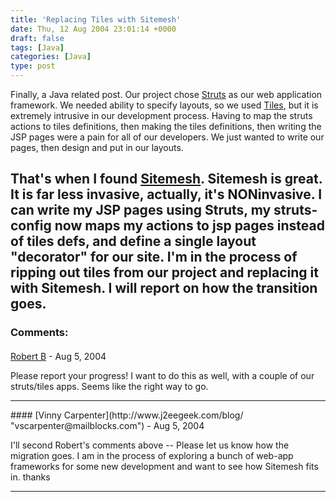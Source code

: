 ```yaml
---
title: 'Replacing Tiles with Sitemesh'
date: Thu, 12 Aug 2004 23:01:14 +0000
draft: false
tags: [Java]
categories: [Java]
type: post
---
```


Finally, a Java related post. Our project chose [Struts](http://struts.apache.org/) as our web application framework. We needed ability to specify layouts, so we used [Tiles](http://struts.apache.org/userGuide/dev_tiles.html), but it is extremely intrusive in our development process. Having to map the struts actions to tiles definitions, then making the tiles definitions, then writing the JSP pages were a pain for all of our developers. We just wanted to write our pages, then design and put in our layouts.

That's when I found [Sitemesh](http://www.opensymphony.com/sitemesh/). Sitemesh is great. It is far less invasive, actually, it's NONinvasive. I can write my JSP pages using Struts, my struts-config now maps my actions to jsp pages instead of tiles defs, and define a single layout "decorator" for our site. I'm in the process of ripping out tiles from our project and replacing it with Sitemesh. I will report on how the transition goes.
---
### Comments:
####
[Robert B]( "") - <time datetime="2004-08-13 03:48:36">Aug 5, 2004</time>

Please report your progress! I want to do this as well, with a couple of our struts/tiles apps. Seems like the right way to go.
<hr />
####
[Vinny Carpenter](http://www.j2eegeek.com/blog/ "vscarpenter@mailblocks.com") - <time datetime="2004-08-13 11:38:51">Aug 5, 2004</time>

I'll second Robert's comments above -- Please let us know how the migration goes. I am in the process of exploring a bunch of web-app frameworks for some new development and want to see how Sitemesh fits in. thanks
<hr />
